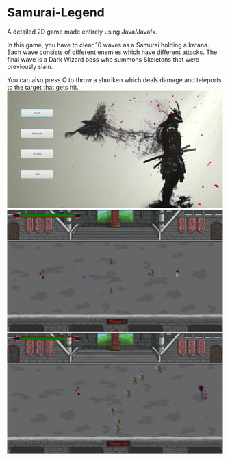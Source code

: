 # Samurai-Legend
A detailed 2D game made entirely using Java/Javafx.

In this game, you have to clear 10 waves as a Samurai holding a katana.
Each wave consists of different enemies which have different attacks.
The final wave is a Dark Wizard boss who summons Skeletons that were previously slain.

You can also press Q to throw a shuriken which deals damage and teleports to the target that gets hit.
<br>
<img src="Pictures/background.png" alt="Image 1">
<img src="Pictures/shuriken.png" alt="Image 2">
<img src="Pictures/SamuraiLegend_img1.png" alt="Image 3">
